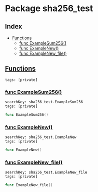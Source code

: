 # Package sha256_test

## Index

* [Functions](#func)
    * [func ExampleSum256()](#ExampleSum256)
    * [func ExampleNew()](#ExampleNew)
    * [func ExampleNew_file()](#ExampleNew_file)


## <a id="func" href="#func">Functions</a>

```
tags: [private]
```

### <a id="ExampleSum256" href="#ExampleSum256">func ExampleSum256()</a>

```
searchKey: sha256_test.ExampleSum256
tags: [private]
```

```Go
func ExampleSum256()
```

### <a id="ExampleNew" href="#ExampleNew">func ExampleNew()</a>

```
searchKey: sha256_test.ExampleNew
tags: [private]
```

```Go
func ExampleNew()
```

### <a id="ExampleNew_file" href="#ExampleNew_file">func ExampleNew_file()</a>

```
searchKey: sha256_test.ExampleNew_file
tags: [private]
```

```Go
func ExampleNew_file()
```

